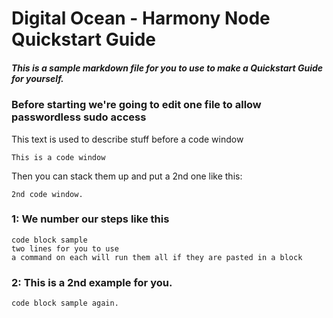 # Digital Ocean - Harmony Node Quickstart Guide
##### This is a sample markdown file for you to use to make a Quickstart Guide for yourself.

### Before starting we're going to edit one file to allow passwordless sudo access

This text is used to describe stuff before a code window

    This is a code window

Then you can stack them up and put a 2nd one like this:

    2nd code window.

### 
### 1: We number our steps like this

    code block sample
    two lines for you to use
    a command on each will run them all if they are pasted in a block

### 2: This is a 2nd example for you.

    code block sample again.